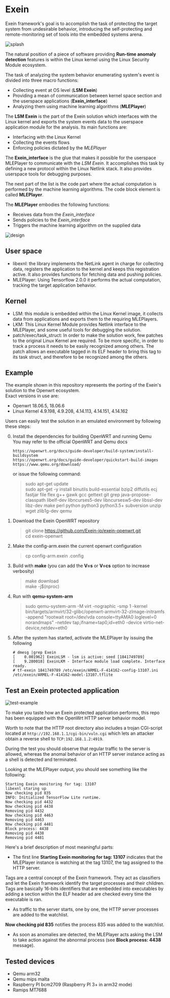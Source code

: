 # Exein

Exein framework's goal is to accomplish the task of protecting the target system from undesirable behavior, introducing the self-protecting and remote-monitoring set of tools into the embedded systems arena.

![splash](/docs/imgs/splash.jpg)

The natural position of a piece of software providing **Run-time anomaly detection** features is within the Linux kernel using the Linux Security Module ecosystem.

The task of analyzing the system behavior enumerating system's event is divided into three macro functions:

- Collecting event at OS level (**LSM Exein**)
- Providing a mean of communication between kernel space  section and the userspace applications (**Exein_interface**)
- Analyzing them using machine learning algorithms (**MLEPlayer**)

The **LSM Exein** is the part of the Exein solution which interfaces with the Linux kernel and exports the system events data to the userspace application module for the analysis. Its main functions are:

- Interfacing with the Linux Kernel
- Collecting the events flows
- Enforcing policies dictated by the *MLEPlayer*

The **Exein_interface** is the glue that makes it possible for the userspace MLEPlayer to communicate with the *LSM Exein*. It accomplishes this task by defining a new protocol within the Linux Netlink stack. It also provides userspace tools for debugging purposes.

The next part of the list is the code part where the actual computation is performed by the machine learning algorithms.  The code block element is called **MLEPlayer**.

The **MLEPlayer** embodies the following functions:

- Receives data from the *Exein_interface*
- Sends policies to the *Exein_interface*
- Triggers the machine learning algorithm on the supplied data


![design](/docs/imgs/exein.png)


## User space
- libexnl: the library implements the NetLink agent in charge for collecting data, registers the application to the kernel and keeps this registration active. It also provides functions for fetching data and pushing policies.
- MLEPlayer: Using Tensorflow 2.0.0 it performs the actual computation, tracking the target application behavior.


## Kernel
- LSM: this module is embedded within the Linux Kernel image, it collects data from applications and exports them to the requiring MLEPlayers.
- LKM: This Linux Kernel Module provides Netlink interface to the MLEPlayer, and some useful tools for debugging the solution.
- patch/exec/task_struct: In order to make the solution work, few patches to the original Linux Kernel are required. To be more specific, in order to track a process it needs to be easily recognized among others. The patch allows an executable tagged in its ELF header to bring this tag to its task struct, and therefore to be recognized among the others. 


## Example
The example shown in this repository represents the porting of the Exein's solution to the Openwrt ecosystem.  
Exact versions in use are:

- Openwrt 18.06.5, 18.06.6
- Linux Kernel 4.9.198, 4.9.208, 4.14.113, 4.14.151, 4.14.162

Users can easily test the solution in an emulated environment by following these steps:

0. Install the dependencies for building OpenWRT and running Qemu  
    You may refer to the official OpenWRT and Qemu docs
    ```    
    https://openwrt.org/docs/guide-developer/build-system/install-buildsystem 
    https://openwrt.org/docs/guide-developer/quickstart-build-images
    https://www.qemu.org/download/
    ```
    or issue the following command:
    > sudo apt-get update  
    > sudo apt-get -y install binutils build-essential bzip2 diffutils ecj fastjar file flex g++ gawk gcc gettext git grep java-propose-classpath libelf-dev libncurses5-dev libncursesw5-dev libssl-dev libz-dev make perl python python3 python3.5+ subversion unzip wget zlib1g-dev qemu

1. Download the Exein OpenWRT repository
    > git clone https://github.com/Exein-io/exein-openwrt.git  
    > cd exein-openwrt

2. Make the config-arm.exein the current openwrt configuration
    > cp config-arm.exein .config

4. Build with __make__ (you can add the __V=s__ or __V=cs__ option to increase verbosity)
    > make download  
    > make -j$(nproc)

5. Run with __qemu-system-arm__
    > sudo qemu-system-arm -M virt -nographic -smp 1 -kernel bin/targets/armvirt/32-glibc/openwrt-armvirt-32-zImage-initramfs -append "rootwait root=/dev/vda console=ttyAMA0 loglevel=0 norandmaps" -netdev tap,ifname=tap0,id=eth0 -device virtio-net-device,netdev=eth0

6. After the system has started, activate the MLEPlayer by issuing the following
    ```
    # dmesg |grep Exein
    [    0.001962] ExeinLSM - lsm is active: seed [1841749789]
    [    9.280018] ExeinLKM - Interface module load complete. Interface ready.
    # tf-exein 1841749789 /etc/exein/ARMEL-F-414162-config-13107.ini /etc/exein/ARMEL-F-414162-model-13107.tflite
    ```

## Test an Exein protected application  

![test-example](/docs/imgs/test-example.gif)  

To make you taste how an Exein protected application performs, this repo has been equipped with the OpenWrt HTTP server behavior model.  

Worth to note that the HTTP root directory also includes a trojan CGI-script located at `http://192.168.1.1/cgi-bin/vuln.cgi` which lets an attacker obtain a reverse shell to `TCP:192.168.1.2:4919`.  

During the test you should observe that regular traffic to the server is allowed, whereas the anomal behavior of an HTTP server instance acting as a shell is detected and terminated.  

Looking at the MLEPlayer output, you should see something like the following:

```
Starting Exein monitoring for tag: 13107
libexnl staring up
Now checking pid 835
INFO: Initialized TensorFlow Lite runtime.
Now checking pid 4432
Now checking pid 4438
Removing pid 4432
Now checking pid 4463
Removing pid 4463
Now checking pid 4481
Block process: 4438
Removing pid 4438
Removing pid 4481
```

Here's a brief description of most meaningful parts:  

- The first line __Starting Exein monitoring for tag: 13107__ indicates that the MLEPlayer instance is watching at the tag 13107, the tag assigned to the HTTP server.  

Tags are a central concept of the Exein framework. They act as classifiers and let the Exein framework identify the target processes and their children. 
Tags are basically 16-bits identifiers that are embedded into executables by adding a section within the ELF header ad are checked every time the executable is ran.

- As traffic to the server starts, one by one, the HTTP server processes are added to the watchlist.

__Now checking pid 835__ notifies the process 835 was added to the watchlist.

- As soon as anomalies are detected, the MLEPlayer acts asking the LSM to take action against the abnormal process (see __Block process: 4438__ message).

## Tested devices
- Qemu arm32
- Qemu mips malta
- Raspberry PI bcm2709 (Raspberry PI 3+ in arm32 mode)
- Ramips MT7688
